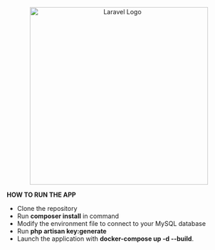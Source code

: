 <p align="center"><a href="https://laravel.com" target="_blank"><img src="https://raw.githubusercontent.com/laravel/art/master/logo-lockup/5%20SVG/2%20CMYK/1%20Full%20Color/laravel-logolockup-cmyk-red.svg" width="400" alt="Laravel Logo"></a></p>

**HOW TO RUN THE APP**

- Clone the repository
- Run **composer install** in command
- Modify the environment file to connect to your MySQL database
- Run **php artisan key:generate**
- Launch the application with **docker-compose up -d --build**.
